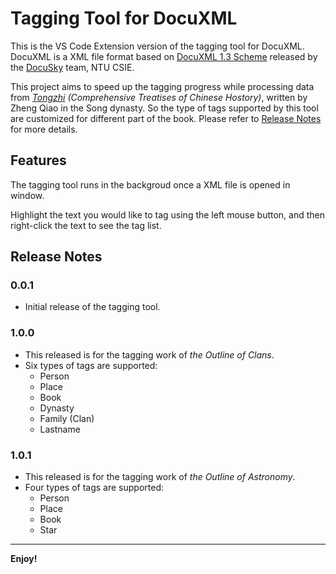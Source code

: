 # Tagging Tool for DocuXML

This is the VS Code Extension version of the tagging tool for DocuXML. DocuXML is a XML file format based on [DocuXML 1.3 Scheme](https://hackmd.io/@DocuSky/BksNFnEK_) released by the [DocuSky](https://docusky.org.tw/DocuSky/home/) team, NTU CSIE.

This project aims to speed up the tagging progress while processing data from *[Tongzhi](https://zh.wikipedia.org/zh-tw/%E9%80%9A%E5%BF%97) (Comprehensive Treatises of Chinese Hostory)*, written by Zheng Qiao in the Song dynasty. So the type of tags supported by this tool are customized for different part of the book. Please refer to [Release Notes](##Release-Notes) for more details.

## Features

The tagging tool runs in the backgroud once a XML file is opened in window. 

Highlight the text you would like to tag using the left mouse button, and then right-click the text to see the tag list.

## Release Notes

### 0.0.1

- Initial release of the tagging tool.

### 1.0.0
- This released is for the tagging work of *the Outline of Clans*.
- Six types of tags are supported:
    - Person
    - Place
    - Book
    - Dynasty
    - Family (Clan)
    - Lastname


### 1.0.1
- This released is for the tagging work of *the Outline of Astronomy*.
- Four types of tags are supported:
    - Person
    - Place
    - Book
    - Star

---
**Enjoy!**
